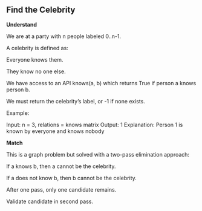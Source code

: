 ## Find the Celebrity
**Understand**

We are at a party with n people labeled 0..n-1.

A celebrity is defined as:

Everyone knows them.

They know no one else.

We have access to an API knows(a, b) which returns True if person a knows person b.

We must return the celebrity’s label, or -1 if none exists.

Example:

Input: n = 3, relations = knows matrix
Output: 1
Explanation: Person 1 is known by everyone and knows nobody

**Match**

This is a graph problem but solved with a two-pass elimination approach:

If a knows b, then a cannot be the celebrity.

If a does not know b, then b cannot be the celebrity.

After one pass, only one candidate remains.

Validate candidate in second pass.